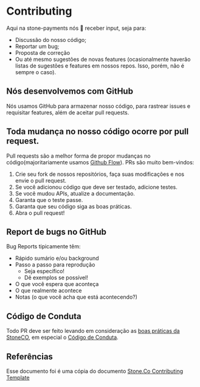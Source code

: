 # Contributing

Aqui na stone-payments nós :green_heart: receber input, seja para:

- Discussão do nosso código; 
- Reportar um bug; 
- Proposta de correção 
- Ou até mesmo sugestões de novas features (ocasionalmente haverão listas de sugestões e features em nossos repos. Isso, porém, não é sempre o caso).

## Nós desenvolvemos com GitHub

Nós usamos GitHub para armazenar nosso código, para rastrear issues e requisitar features, além de aceitar pull requests.

## Toda mudança no nosso código ocorre por pull request. 

Pull requests são a melhor forma de propor mudanças no código(majoritariamente usamos [Github Flow](https://guides.github.com/introduction/flow/index.html)). PRs são muito bem-vindos:

1. Crie seu fork de nossos repositórios, faça suas modificações e nos envie o pull request.
2. Se você adicionou código que deve ser testado, adicione testes.
3. Se você mudou APIs, atualize a documentação.
4. Garanta que o teste passe.
5. Garanta que seu código siga as boas práticas.
6. Abra o pull request!

## Report de bugs no GitHub

Bug Reports tipicamente têm:

- Rápido sumário e/ou background
- Passo a passo para reprodução
  - Seja específico!
  - Dê exemplos se possível!
- O que você espera que aconteça
- O que realmente acontece
- Notas (o que você acha que está acontecendo?)

## Código de Conduta

Todo PR deve ser feito levando em consideração as [boas práticas da StoneCO](https://github.com/stone-payments/stoneco-best-practices), em especial o [Código de Conduta](https://github.com/stone-payments/stoneco-best-practices/tree/master/codeOfConduct).

## Referências

Esse documento foi é uma cópia do documento [Stone.Co Contributing Template](https://github.com/stone-payments/stoneco-best-practices/blob/master/contributing/template.md)
